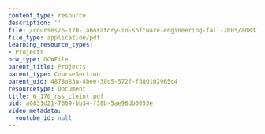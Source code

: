 ```yaml
---
content_type: resource
description: ''
file: /courses/6-170-laboratory-in-software-engineering-fall-2005/a0831d217669bb34f38b5ae98db0055e_6_170_rss_cleint.pdf
file_type: application/pdf
learning_resource_types:
- Projects
ocw_type: OCWFile
parent_title: Projects
parent_type: CourseSection
parent_uid: 4878a83a-4bee-38c5-572f-f380102965c4
resourcetype: Document
title: 6_170_rss_cleint.pdf
uid: a0831d21-7669-bb34-f38b-5ae98db0055e
video_metadata:
  youtube_id: null
---
```

